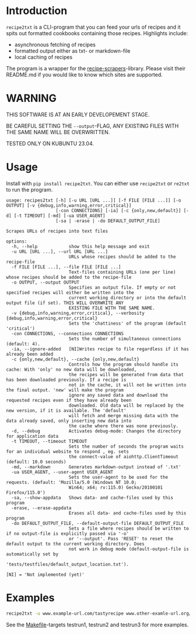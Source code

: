 # Introduction

`recipe2txt` is a CLI-program that you can feed your urls of recipes and it spits out formatted cookbooks containing those recipes. Highlights include:

* asynchronous fetching of recipes
* formatted output either as txt- or markdown-file
* local caching of recipes

The program is a wrapper for the [recipe-scrapers](https://github.com/hhursev/recipe-scrapers)-library. Please visit their README.md if you would like to know which sites are supported.

# WARNING

THIS SOFTWARE IS AT AN EARLY DEVELOPEMENT STAGE.

BE CAREFUL SETTING THE `--output`-FLAG, ANY EXISTING FILES WITH THE SAME NAME WILL BE OVERWRITTEN.

TESTED ONLY ON KUBUNTU 23.04.

# Usage

Install with `pip install recipe2txt`. You can either use `recipe2txt` or `re2txt` to run the program.

```
usage: recipes2txt [-h] [-u URL [URL ...]] [-f FILE [FILE ...]] [-o OUTPUT] [-v {debug,info,warning,error,critical}]
                   [-con CONNECTIONS] [-ia] [-c {only,new,default}] [-d] [-t TIMEOUT] [-md] [-ua USER_AGENT]
                   [-sa | -erase | -do DEFAULT_OUTPUT_FILE]

Scrapes URLs of recipes into text files

options:
  -h, --help            show this help message and exit
  -u URL [URL ...], --url URL [URL ...]
                        URLs whose recipes should be added to the recipe-file
  -f FILE [FILE ...], --file FILE [FILE ...]
                        Text-files containing URLs (one per line) whose recipes should be added to the recipe-file
  -o OUTPUT, --output OUTPUT
                        Specifies an output file. If empty or not specified recipes will either be written into the
                        current working directory or into the default output file (if set). THIS WILL OVERWRITE ANY
                        EXISTING FILE WITH THE SAME NAME.
  -v {debug,info,warning,error,critical}, --verbosity {debug,info,warning,error,critical}
                        Sets the 'chattiness' of the program (default 'critical')
  -con CONNECTIONS, --connections CONNECTIONS
                        Sets the number of simultaneous connections (default: 4).
  -ia, --ignore-added   [NI]Writes recipe to file regardless if it has already been added
  -c {only,new,default}, --cache {only,new,default}
                        Controls how the program should handle its cache: With 'only' no new data will be downloaded,
                        the recipes will be generated from data that has been downloaded previously. If a recipe is
                        not in the cache, it will not be written into the final output. 'new' will make the program
                        ignore any saved data and download the requested recipes even if they have already been
                        downloaded. Old data will be replaced by the new version, if it is available. The 'default'
                        will fetch and merge missing data with the data already saved, only inserting new data into
                        the cache where there was none previously.
  -d, --debug           Activates debug-mode: Changes the directory for application data
  -t TIMEOUT, --timeout TIMEOUT
                        Sets the number of seconds the program waits for an individual website to respond , eg. sets
                        the connect-value of aiohttp.ClientTimeout (default: 10.0 seconds)
  -md, --markdown       Generates markdown-output instead of '.txt'
  -ua USER_AGENT, --user-agent USER_AGENT
                        Sets the user-agent to be used for the requests. (default: 'Mozilla/5.0 (Windows NT 10.0;
                        Win64; x64; rv:115.0) Gecko/20100101 Firefox/115.0')
  -sa, --show-appdata   Shows data- and cache-files used by this program
  -erase, --erase-appdata
                        Erases all data- and cache-files used by this program
  -do DEFAULT_OUTPUT_FILE, --default-output-file DEFAULT_OUTPUT_FILE
                        Sets a file where recipes should be written to if no output-file is explicitly passed via '-o'
                        or '--output'. Pass 'RESET' to reset the default output to the current working directory. Does
                        not work in debug mode (default-output-file is automatically set by
                        'tests/testfiles/default_output_location.txt').

[NI] = 'Not implemented (yet)'
```

# Examples

```bash
recipe2txt -u www.example-url.com/tastyrecipe www.other-examle-url.org/deliciousmeal -o ~/Documents/great-recipes.txt
```
See the [Makefile](Makefile)-targets testrun1, testrun2 and testrun3 for more examples.
